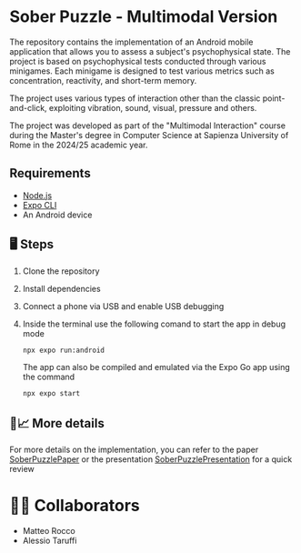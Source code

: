 # Sober Puzzle - Multimodal Version

The repository contains the implementation of an Android mobile application that allows you to assess a subject's psychophysical state.
The project is based on psychophysical tests conducted through various minigames. Each minigame is designed to test various metrics such as concentration, reactivity, and short-term memory.

The project uses various types of interaction other than the classic point-and-click, exploiting vibration, sound, visual, pressure and others.

The project was developed as part of the "Multimodal Interaction" course during the Master's degree in Computer Science at Sapienza University of Rome in the 2024/25 academic year.

## Requirements
- [Node.js](https://nodejs.org/) 
- [Expo CLI](https://docs.expo.dev/get-started/installation/) 
- An Android device

## 🖥️ Steps

1. Clone the repository
2. Install dependencies
3. Connect a phone via USB and enable USB debugging
4. Inside the terminal use the following comand to start the app in debug mode

   ```bash
   npx expo run:android
   ```

    The app can also be compiled and emulated via the Expo Go app using the command
    ```bash
    npx expo start
    ```

## 🧾📈 More details
For more details on the implementation, you can refer to the paper [SoberPuzzlePaper](https://github.com/patriziorenelli/SoberPuzzle/blob/main/SoberPuzzleReport.pdf) or the presentation [SoberPuzzlePresentation](https://github.com/patriziorenelli/SoberPuzzle/blob/main/SoberPuzzle%20Presentation.pdf) for a quick review 
# 🧑‍💻 Collaborators

- Matteo Rocco
- Alessio Taruffi

